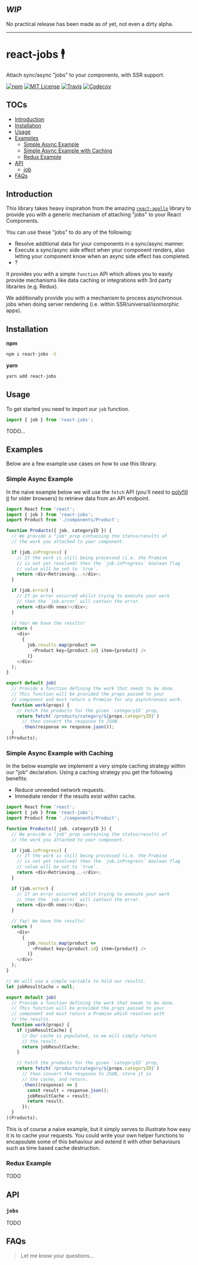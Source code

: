 ## ___WIP___

No practical release has been made as of yet, not even a dirty alpha.

---

# react-jobs 🕴

Attach sync/async "jobs" to your components, with SSR support.

[![npm](https://img.shields.io/npm/v/react-jobs.svg?style=flat-square)](http://npm.im/react-jobs)
[![MIT License](https://img.shields.io/npm/l/react-jobs.svg?style=flat-square)](http://opensource.org/licenses/MIT)
[![Travis](https://img.shields.io/travis/ctrlplusb/react-jobs.svg?style=flat-square)](https://travis-ci.org/ctrlplusb/react-jobs)
[![Codecov](https://img.shields.io/codecov/c/github/ctrlplusb/react-jobs.svg?style=flat-square)](https://codecov.io/github/ctrlplusb/react-jobs)

## TOCs

  - [Introduction](#introduction)
  - [Installation](#installation)
  - [Usage](#usage)
  - [Examples](#examples)
    - [Simple Async Example](#simple-async-example)
    - [Simple Async Example with Caching](#simple-async-example-with-caching)
    - [Redux Example](#redux-example)
  - [API](#api)
    - [job](#job)
  - [FAQs](#faqs)

## Introduction

This library takes heavy inspiration from the amazing [`react-apollo`](https://github.com/apollostack/react-apollo) library to provide you with a generic mechanism of attaching "jobs" to your React Components.

You can use these "jobs" to do any of the following:
 - Resolve additional data for your components in a sync/async manner.
 - Execute a sync/async side effect when your component renders, also letting your component know when an async side effect has completed.
 - ?

It provides you with a simple `function` API which allows you to easily provide mechanisms like data caching or integrations with 3rd party libraries (e.g. Redux).

We additionally provide you with a mechanism to process asynchronous jobs when doing server rendering (i.e. within SSR/universal/isomorphic apps).

## Installation

__npm__

```bash
npm i react-jobs -S
```

__yarn__

```bash
yarn add react-jobs
```

## Usage

To get started you need to import our `job` function.

```js
import { job } from 'react-jobs';
```

TODO...

## Examples

Below are a few example use cases on how to use this library.

### Simple Async Example

In the naive example below we will use the `fetch` API (you'll need to [polyfill it](https://github.com/github/fetch) for older browsers) to retrieve data from an API endpoint.

```js
import React from 'react';
import { job } from 'react-jobs';
import Product from './components/Product';

function Products({ job, categoryID }) {
  // We provide a "job" prop containing the status/results of
  // the work you attached to your component.

  if (job.inProgress) {
    // If the work is still being processed (i.e. the Promise
    // is not yet resolved) then the `job.inProgress` boolean flag
    // value will be set to `true`.
    return <div>Retrieving...</div>;
  }

  if (job.error) {
    // If an error occurred whilst trying to execute your work
    // then the `job.error` will contain the error.
    return <div>Oh noes!</div>;
  }

  // Yay! We have the results!
  return (
    <div>
      {
        job.results.map(product =>
          <Product key={product.id} item={product} />
        )}
    </div>
  );
}

export default job(
  // Provide a function defining the work that needs to be done.
  // This function will be provided the props passed to your
  // component and must return a Promise for any asynchronous work.
  function work(props) {
    // Fetch the products for the given `categoryID` prop,
    return fetch(`/products/category/${props.categoryID}`)
      // then convert the response to JSON.
      .then(response => response.json());
  }
)(Products);
```

### Simple Async Example with Caching

In the below example we implement a very simple caching strategy within our "job" declaration.  Using a caching strategy you get the following benefits:

 - Reduce unneeded network requests.
 - Immediate render if the results exist within cache.

```js
import React from 'react';
import { job } from 'react-jobs';
import Product from './components/Product';

function Products({ job, categoryID }) {
  // We provide a "job" prop containing the status/results of
  // the work you attached to your component.

  if (job.inProgress) {
    // If the work is still being processed (i.e. the Promise
    // is not yet resolved) then the `job.inProgress` boolean flag
    // value will be set to `true`.
    return <div>Retrieving...</div>;
  }

  if (job.error) {
    // If an error occurred whilst trying to execute your work
    // then the `job.error` will contain the error.
    return <div>Oh noes!</div>;
  }

  // Yay! We have the results!
  return (
    <div>
      {
        job.results.map(product =>
          <Product key={product.id} item={product} />
        )}
    </div>
  );
}

// We will use a simple variable to hold our results.
let jobResultCache = null;

export default job(
  // Provide a function defining the work that needs to be done.
  // This function will be provided the props passed to your
  // component and must return a Promise which resolves with
  // the results.
  function work(props) {
    if (jobResultCache) {
      // Our cache is populated, so we will simply return
      // the result.
      return jobResultCache;
    }

    // Fetch the products for the given `categoryID` prop,
    return fetch(`/products/category/${props.categoryID}`)
      // then convert the response to JSON, store it in
      // the cache, and return.
      .then((response) => {
        const result = response.json();
        jobResultCache = result;
        return result;
      });
  }
)(Products);
```

This is of course a naive example, but it simply serves to illustrate how easy it is to cache your requests.  You could write your own helper functions to encapsulate some of this behaviour and extend it with other behaviours such as time based cache destruction.

### Redux Example

TODO

## API

### `jobs`

TODO

## FAQs

> Let me know your questions...
